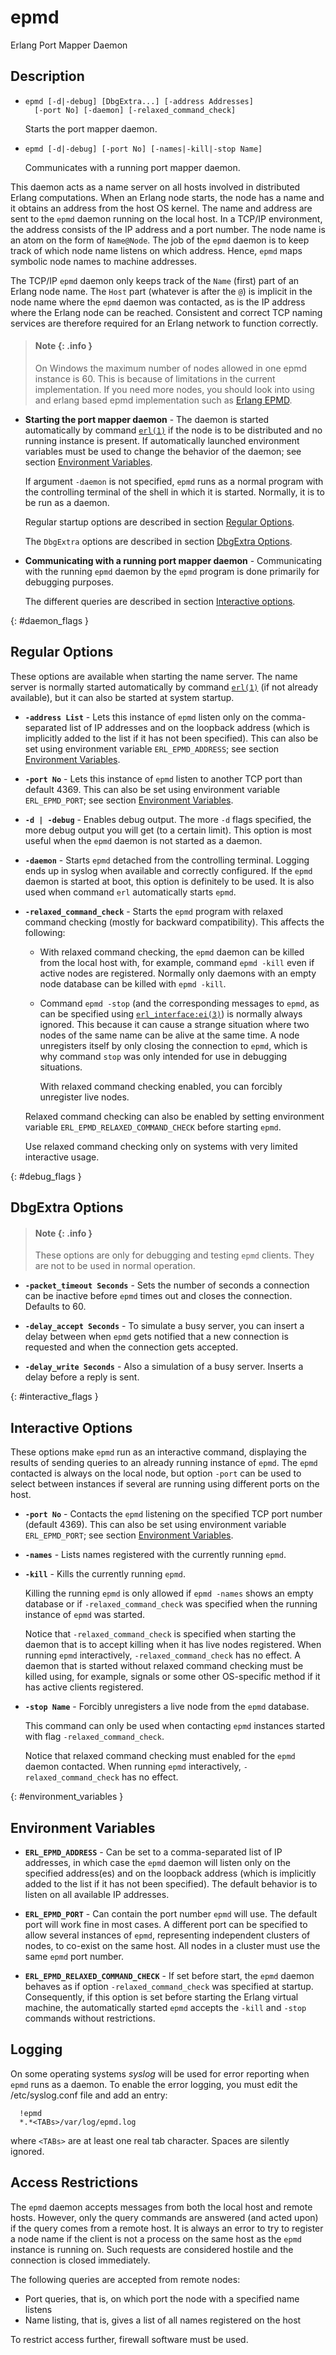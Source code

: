 <!--
%CopyrightBegin%

Copyright Ericsson AB 2023. All Rights Reserved.

Licensed under the Apache License, Version 2.0 (the "License");
you may not use this file except in compliance with the License.
You may obtain a copy of the License at

    http://www.apache.org/licenses/LICENSE-2.0

Unless required by applicable law or agreed to in writing, software
distributed under the License is distributed on an "AS IS" BASIS,
WITHOUT WARRANTIES OR CONDITIONS OF ANY KIND, either express or implied.
See the License for the specific language governing permissions and
limitations under the License.

%CopyrightEnd%
-->
# epmd

Erlang Port Mapper Daemon

## Description

- ```text
  epmd [-d|-debug] [DbgExtra...] [-address Addresses]
    [-port No] [-daemon] [-relaxed_command_check]
  ```

  Starts the port mapper daemon.

- ```text
  epmd [-d|-debug] [-port No] [-names|-kill|-stop Name]
  ```

  Communicates with a running port mapper daemon.

This daemon acts as a name server on all hosts involved in distributed Erlang
computations. When an Erlang node starts, the node has a name and it obtains an
address from the host OS kernel. The name and address are sent to the `epmd`
daemon running on the local host. In a TCP/IP environment, the address consists
of the IP address and a port number. The node name is an atom on the form of
`Name@Node`. The job of the `epmd` daemon is to keep track of which node name
listens on which address. Hence, `epmd` maps symbolic node names to machine
addresses.

The TCP/IP `epmd` daemon only keeps track of the `Name` (first) part of an
Erlang node name. The `Host` part (whatever is after the `@`) is implicit in the
node name where the `epmd` daemon was contacted, as is the IP address where the
Erlang node can be reached. Consistent and correct TCP naming services are
therefore required for an Erlang network to function correctly.

> #### Note {: .info }
>
> On Windows the maximum number of nodes allowed in one epmd instance is 60.
> This is because of limitations in the current implementation. If you need more
> nodes, you should look into using and erlang based epmd implementation such as
> [Erlang EPMD](https://github.com/erlang/epmd).

- **Starting the port mapper daemon** - The daemon is started automatically by
  command [`erl(1)`](erl_cmd.md) if the node is to be distributed and no running
  instance is present. If automatically launched environment variables must be
  used to change the behavior of the daemon; see section
  [Environment Variables](epmd_cmd.md#environment_variables).

  If argument `-daemon` is not specified, `epmd` runs as a normal program with
  the controlling terminal of the shell in which it is started. Normally, it is
  to be run as a daemon.

  Regular startup options are described in section
  [Regular Options](epmd_cmd.md#daemon_flags).

  The `DbgExtra` options are described in section
  [DbgExtra Options](epmd_cmd.md#debug_flags).

- **Communicating with a running port mapper daemon** - Communicating with the
  running `epmd` daemon by the `epmd` program is done primarily for debugging
  purposes.

  The different queries are described in section
  [Interactive options](epmd_cmd.md#interactive_flags).

[](){: #daemon_flags }

## Regular Options

These options are available when starting the name server. The name server is
normally started automatically by command [`erl(1)`](erl_cmd.md) (if not already
available), but it can also be started at system startup.

- **`-address List`** - Lets this instance of `epmd` listen only on the
  comma-separated list of IP addresses and on the loopback address (which is
  implicitly added to the list if it has not been specified). This can also be
  set using environment variable `ERL_EPMD_ADDRESS`; see section
  [Environment Variables](epmd_cmd.md#environment_variables).

- **`-port No`** - Lets this instance of `epmd` listen to another TCP port than
  default 4369. This can also be set using environment variable `ERL_EPMD_PORT`;
  see section [Environment Variables](epmd_cmd.md#environment_variables).

- **`-d | -debug`** - Enables debug output. The more `-d` flags specified, the
  more debug output you will get (to a certain limit). This option is most
  useful when the `epmd` daemon is not started as a daemon.

- **`-daemon`** - Starts `epmd` detached from the controlling terminal. Logging
  ends up in syslog when available and correctly configured. If the `epmd`
  daemon is started at boot, this option is definitely to be used. It is also
  used when command `erl` automatically starts `epmd`.

- **`-relaxed_command_check`** - Starts the `epmd` program with relaxed command
  checking (mostly for backward compatibility). This affects the following:

  - With relaxed command checking, the `epmd` daemon can be killed from the
    local host with, for example, command `epmd -kill` even if active nodes are
    registered. Normally only daemons with an empty node database can be killed
    with `epmd -kill`.
  - Command `epmd -stop` (and the corresponding messages to `epmd`, as can be
    specified using [`erl_interface:ei(3)`](`e:erl_interface:ei.md`)) is
    normally always ignored. This because it can cause a strange situation where
    two nodes of the same name can be alive at the same time. A node unregisters
    itself by only closing the connection to `epmd`, which is why command `stop`
    was only intended for use in debugging situations.

    With relaxed command checking enabled, you can forcibly unregister live
    nodes.

  Relaxed command checking can also be enabled by setting environment variable
  `ERL_EPMD_RELAXED_COMMAND_CHECK` before starting `epmd`.

  Use relaxed command checking only on systems with very limited interactive
  usage.

[](){: #debug_flags }

## DbgExtra Options

> #### Note {: .info }
>
> These options are only for debugging and testing `epmd` clients. They are not
> to be used in normal operation.

- **`-packet_timeout Seconds`** - Sets the number of seconds a connection can be
  inactive before `epmd` times out and closes the connection. Defaults to 60.

- **`-delay_accept Seconds`** - To simulate a busy server, you can insert a
  delay between when `epmd` gets notified that a new connection is requested and
  when the connection gets accepted.

- **`-delay_write Seconds`** - Also a simulation of a busy server. Inserts a
  delay before a reply is sent.

[](){: #interactive_flags }

## Interactive Options

These options make `epmd` run as an interactive command, displaying the results
of sending queries to an already running instance of `epmd`. The `epmd`
contacted is always on the local node, but option `-port` can be used to select
between instances if several are running using different ports on the host.

- **`-port No`** - Contacts the `epmd` listening on the specified TCP port
  number (default 4369). This can also be set using environment variable
  `ERL_EPMD_PORT`; see section
  [Environment Variables](epmd_cmd.md#environment_variables).

- **`-names`** - Lists names registered with the currently running `epmd`.

- **`-kill`** - Kills the currently running `epmd`.

  Killing the running `epmd` is only allowed if `epmd -names` shows an empty
  database or if `-relaxed_command_check` was specified when the running
  instance of `epmd` was started.

  Notice that `-relaxed_command_check` is specified when starting the daemon
  that is to accept killing when it has live nodes registered. When running
  `epmd` interactively, `-relaxed_command_check` has no effect. A daemon that is
  started without relaxed command checking must be killed using, for example,
  signals or some other OS-specific method if it has active clients registered.

- **`-stop Name`** - Forcibly unregisters a live node from the `epmd` database.

  This command can only be used when contacting `epmd` instances started with
  flag `-relaxed_command_check`.

  Notice that relaxed command checking must enabled for the `epmd` daemon
  contacted. When running `epmd` interactively, `-relaxed_command_check` has no
  effect.

[](){: #environment_variables }

## Environment Variables

- **`ERL_EPMD_ADDRESS`** - Can be set to a comma-separated list of IP addresses,
  in which case the `epmd` daemon will listen only on the specified address(es)
  and on the loopback address (which is implicitly added to the list if it has
  not been specified). The default behavior is to listen on all available IP
  addresses.

- **`ERL_EPMD_PORT`** - Can contain the port number `epmd` will use. The default
  port will work fine in most cases. A different port can be specified to allow
  several instances of `epmd`, representing independent clusters of nodes, to
  co-exist on the same host. All nodes in a cluster must use the same `epmd`
  port number.

- **`ERL_EPMD_RELAXED_COMMAND_CHECK`** - If set before start, the `epmd` daemon
  behaves as if option `-relaxed_command_check` was specified at startup.
  Consequently, if this option is set before starting the Erlang virtual
  machine, the automatically started `epmd` accepts the `-kill` and `-stop`
  commands without restrictions.

## Logging

On some operating systems _syslog_ will be used for error reporting when `epmd`
runs as a daemon. To enable the error logging, you must edit the
/etc/syslog.conf file and add an entry:

```text
  !epmd
  *.*<TABs>/var/log/epmd.log
```

where `<TABs>` are at least one real tab character. Spaces are silently ignored.

## Access Restrictions

The `epmd` daemon accepts messages from both the local host and remote hosts.
However, only the query commands are answered (and acted upon) if the query
comes from a remote host. It is always an error to try to register a node name
if the client is not a process on the same host as the `epmd` instance is
running on. Such requests are considered hostile and the connection is closed
immediately.

The following queries are accepted from remote nodes:

- Port queries, that is, on which port the node with a specified name listens
- Name listing, that is, gives a list of all names registered on the host

To restrict access further, firewall software must be used.
